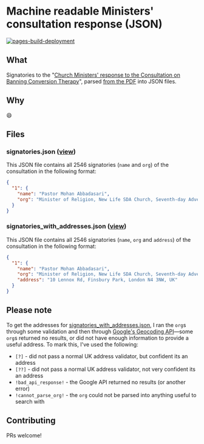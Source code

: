 # Machine readable Ministers' consultation response (JSON)
[![pages-build-deployment](https://github.com/theresnotime/ministersconsultationresponse/actions/workflows/pages/pages-build-deployment/badge.svg)](https://github.com/theresnotime/ministersconsultationresponse/actions/workflows/pages/pages-build-deployment)

## What
Signatories to the "[Church Ministers' response to the Consultation on Banning Conversion Therapy](https://web.archive.org/web/20220216103235/https://ministersconsultationresponse.com/signatories/)", parsed [from the PDF](https://web.archive.org/web/20220215102757/https://ministersconsultationresponse.com/wp-content/uploads/2022/01/Dear-Secretary-of-State-Letter-from-2546-signatories-to-the-consultation-on-banning-conversion-therapy.pdf) into JSON files.

## Why
😄

## Files
### signatories.json ([view](signatories.json))
This JSON file contains all 2546 signatories (`name` and `org`) of the consultation in the following format:
```json
{
  "1": {
    "name": "Pastor Mohan Abbadasari",
    "org": "Minister of Religion, New Life SDA Church, Seventh-day Adventist."
  }
}
```

### signatories_with_addresses.json ([view](signatories_with_addresses.json))
This JSON file contains all 2546 signatories (`name`, `org` and `address`) of the consultation in the following format:
```json
{
  "1": {
    "name": "Pastor Mohan Abbadasari",
    "org": "Minister of Religion, New Life SDA Church, Seventh-day Adventist.",
    "address": "10 Lennox Rd, Finsbury Park, London N4 3NW, UK"
  }
}
```

## Please note
To get the addresses for [signatories_with_addresses.json](signatories_with_addresses.json), I ran the `org`s through some validation and then through [Google's Geocoding API](https://developers.google.com/maps/documentation/geocoding?hl=en_GB)—some `org`s returned no results, or did not have enough information to provide a useful address. To mark this, I've used the following:
 - `[?]` - did not pass a normal UK address validator, but confident its an address
 - `[??]` - did not pass a normal UK address validator, not very confident its an address
 - `!bad_api_response!` - the Google API returned no results (or another error)
 - `!cannot_parse_org!` - the `org` could not be parsed into anything useful to search with

## Contributing
PRs welcome!
